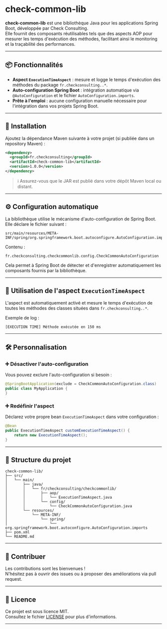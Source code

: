 # check-common-lib

**check-common-lib** est une bibliothèque Java pour les applications Spring Boot, développée par Check Consulting.  
Elle fournit des composants réutilisables tels que des aspects AOP pour mesurer les temps d'exécution des méthodes, facilitant ainsi le monitoring et la traçabilité des performances.

---

## 📦 Fonctionnalités

- **Aspect `ExecutionTimeAspect`** : mesure et logge le temps d'exécution des méthodes du package `fr.checkconsulting..*`.
- **Auto-configuration Spring Boot** : intégration automatique via `@AutoConfiguration` et le fichier `AutoConfiguration.imports`.
- **Prête à l'emploi** : aucune configuration manuelle nécessaire pour l'intégration dans vos projets Spring Boot.

---

## 🚀 Installation

Ajoutez la dépendance Maven suivante à votre projet (si publiée dans un repository Maven) :

```xml
<dependency>
  <groupId>fr.checkconsulting</groupId>
  <artifactId>check-common-lib</artifactId>
  <version>1.0.0</version>
</dependency>
```

> ℹ️ Assurez-vous que le JAR est publié dans votre dépôt Maven local ou distant.

---

## ⚙️ Configuration automatique

La bibliothèque utilise le mécanisme d'auto-configuration de Spring Boot.  
Elle déclare le fichier suivant :

```text
src/main/resources/META-INF/spring/org.springframework.boot.autoconfigure.AutoConfiguration.imports
```

Contenu :

```
fr.checkconsulting.checkcommonlib.config.CheckCommonAutoConfiguration
```

Cela permet à Spring Boot de détecter et d'enregistrer automatiquement les composants fournis par la bibliothèque.

---

## 🧩 Utilisation de l'aspect `ExecutionTimeAspect`

L'aspect est automatiquement activé et mesure le temps d'exécution de toutes les méthodes des classes situées dans `fr.checkconsulting..*`.

Exemple de log :

```
[EXECUTION TIME] Méthode exécutée en 150 ms
```

---

## 🛠️ Personnalisation

### ➕ Désactiver l'auto-configuration

Vous pouvez exclure l'auto-configuration si besoin :

```java
@SpringBootApplication(exclude = CheckCommonAutoConfiguration.class)
public class MyApplication {
}
```

### ➕ Redéfinir l'aspect

Déclarez votre propre bean `ExecutionTimeAspect` dans votre configuration :

```java
@Bean
public ExecutionTimeAspect customExecutionTimeAspect() {
    return new ExecutionTimeAspect();
}
```

---

## 📁 Structure du projet

```
check-common-lib/
├── src/
│   └── main/
│       ├── java/
│       │   └── fr/checkconsulting/checkcommonlib/
│       │       ├── aop/
│       │       │   └── ExecutionTimeAspect.java
│       │       └── config/
│       │           └── CheckCommonAutoConfiguration.java
│       └── resources/
│           └── META-INF/
│               └── spring/
│                   └── org.springframework.boot.autoconfigure.AutoConfiguration.imports
├── pom.xml
└── README.md
```

---

## 🤝 Contribuer

Les contributions sont les bienvenues !  
N'hésitez pas à ouvrir des issues ou à proposer des améliorations via pull request.

---

## 📄 Licence

Ce projet est sous licence MIT.  
Consultez le fichier [LICENSE](LICENSE) pour plus d'informations.

---
